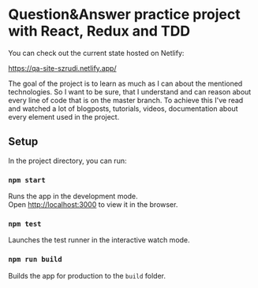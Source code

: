 # Question&Answer practice project with React, Redux and TDD

You can check out the current state hosted on Netlify:

https://qa-site-szrudi.netlify.app/

The goal of the project is to learn as much as I can about the mentioned technologies.
So I want to be sure, that I understand and can reason about every line of code that is on the master branch.
To achieve this I've read and watched a lot of blogposts, tutorials, videos, documentation about every element used in the project.

## Setup

In the project directory, you can run:

### `npm start`
Runs the app in the development mode.<br />
Open [http://localhost:3000](http://localhost:3000) to view it in the browser.

### `npm test`
Launches the test runner in the interactive watch mode.

### `npm run build`
Builds the app for production to the `build` folder.

